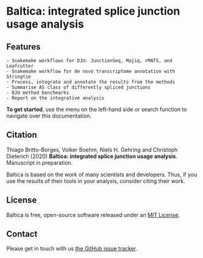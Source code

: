 # Baltica: integrated splice junction usage analysis
## Features
    - Snakemake workflows for DJU: JunctionSeq, Majiq, rMATS, and Leafcutter
    - Snakemake workflow for de novo transcriptome annotation with Stringtie
    - Process, integrate and annotate the results from the methods
    - Summarise AS class of differently spliced junctions
    - DJU method benchmarks
    - Report on the integrative analysis

**To get started**, use the menu on the left-hand side or search function to navigate over this documentation. 
  
## Citation

Thiago Britto-Borges, Volker Boehm, Niels H. Gehring and Christoph Dieterich (2020) __Baltica: integrated splice junction usage analysis__. 
Manuscript in preparation.

Baltica is based on the work of many scientists and developers. Thus, if you use the results of their tools in your analysis, consider citing their work.

## License
Baltica is free, open-source software released under an [MIT License](https://github.com/dieterich-lab/Baltica/blob/master/LICENSE).

## Contact
Please get in touch with us [the GitHub issue tracker](https://github.com/dieterich-lab/Baltica/issues).
